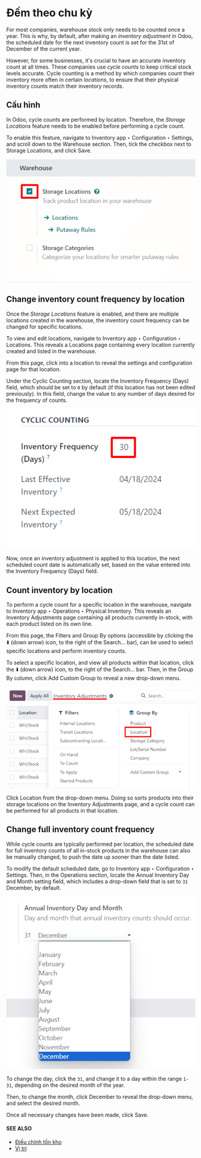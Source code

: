 # Đếm theo chu kỳ

For most companies, warehouse stock only needs to be counted once a year. This is why, by default,
after making an *inventory adjustment* in Odoo, the scheduled date for the next inventory count is
set for the 31st of December of the current year.

However, for some businesses, it's crucial to have an accurate inventory count at all times. These
companies use *cycle counts* to keep critical stock levels accurate. Cycle counting is a method by
which companies count their inventory more often in certain *locations*, to ensure that their
physical inventory counts match their inventory records.

## Cấu hình

In Odoo, cycle counts are performed by location. Therefore, the *Storage Locations* feature needs to
be enabled before performing a cycle count.

To enable this feature, navigate to Inventory app ‣ Configuration ‣ Settings,
and scroll down to the Warehouse section. Then, tick the checkbox next to
Storage Locations, and click Save.

![Enabled Storage Locations setting in inventory settings.](../../../../../.gitbook/assets/cycle-counts-enabled-setting.png)

## Change inventory count frequency by location

Once the *Storage Locations* feature is enabled, and there are multiple locations created in the
warehouse, the inventory count frequency can be changed for specific locations.

To view and edit locations, navigate to Inventory app ‣ Configuration ‣
Locations. This reveals a Locations page containing every location currently created
and listed in the warehouse.

From this page, click into a location to reveal the settings and configuration page for that
location.

Under the Cyclic Counting section, locate the Inventory Frequency (Days)
field, which should be set to `0` by default (if this location has not been edited previously). In
this field, change the value to any number of days desired for the frequency of counts.

![Location frequency setting on location.](../../../../../.gitbook/assets/cycle-counts-frequency-value.png)

Now, once an inventory adjustment is applied to this location, the next scheduled count date is
automatically set, based on the value entered into the Inventory Frequency (Days) field.

## Count inventory by location

To perform a cycle count for a specific location in the warehouse, navigate to
Inventory app ‣ Operations ‣ Physical Inventory. This reveals an
Inventory Adjustments page containing all products currently in-stock, with each product
listed on its own line.

From this page, the Filters and Group By options (accessible by clicking the
⬇️ (down arrow) icon, to the right of the Search... bar), can be used to
select specific locations and perform inventory counts.

To select a specific location, and view all products within that location, click the ⬇️
(down arrow) icon, to the right of the Search... bar. Then, in the Group By
column, click Add Custom Group to reveal a new drop-down menu.

![Filters and Group By menu on Inventory Adjustments page.](../../../../../.gitbook/assets/cycle-counts-filter-menu.png)

Click Location from the drop-down menu. Doing so sorts products into their storage
locations on the Inventory Adjustments page, and a cycle count can be performed for all
products in that location.

## Change full inventory count frequency

While cycle counts are typically performed per location, the scheduled date for full inventory
counts of all in-stock products in the warehouse can also be manually changed, to push the date up
sooner than the date listed.

To modify the default scheduled date, go to Inventory app ‣ Configuration ‣
Settings. Then, in the Operations section, locate the Annual Inventory Day
and Month setting field, which includes a drop-down field that is set to `31` December,
by default.

![Frequency field in inventory app settings.](../../../../../.gitbook/assets/cycle-counts-frequency-calendar.png)

To change the day, click the `31`, and change it to a day within the range `1-31`, depending on the
desired month of the year.

Then, to change the month, click December to reveal the drop-down menu, and select the
desired month.

Once all necessary changes have been made, click Save.

#### SEE ALSO
- [Điều chỉnh tồn kho](count_products.md)
- [Vị trí](use_locations.md)
